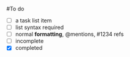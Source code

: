 #To do

- [ ] a task list item
- [ ] list syntax required
- [ ] normal **formatting**, @mentions, #1234 refs
- [ ] incomplete
- [x] completed
